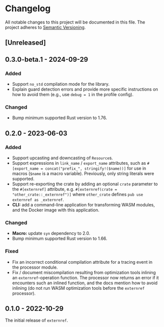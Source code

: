 # Changelog

All notable changes to this project will be documented in this file.
The project adheres to [Semantic Versioning](http://semver.org/spec/v2.0.0.html).

## [Unreleased]

## 0.3.0-beta.1 - 2024-09-29

### Added

- Support `no_std` compilation mode for the library.
- Explain guard detection errors and provide more specific instructions on how to avoid them
  (e.g., use `debug = 1` in the profile config).

### Changed

- Bump minimum supported Rust version to 1.76.

## 0.2.0 - 2023-06-03

### Added

- Support upcasting and downcasting of `Resource`s.
- Support expressions in `link_name` / `export_name` attributes, such as 
  `#[export_name = concat("prefix_", stringify!($name))]` for use in macros (`$name`
  is a macro variable). Previously, only string literals were supported.
- Support re-exporting the crate by adding an optional `crate` parameter
  to the `#[externref]` attribute, e.g. `#[externref(crate = "other_crate::_externref")]`
  where `other_crate` defines `pub use externref as _externref`.
- **CLI:** add a command-line application for transforming WASM modules, and the Docker image
  with this application.

### Changed

- **Macro:** update `syn` dependency to 2.0.
- Bump minimum supported Rust version to 1.66.

### Fixed

- Fix an incorrect conditional compilation attribute for a tracing event
  in the processor module.
- Fix / document miscompilation resulting from optimization tools inlining
  an `externref`-operation function. The processor now returns an error
  if it encounters such an inlined function, and the docs mention how to avoid
  inlining (do not run WASM optimization tools before the `externref` processor).

## 0.1.0 - 2022-10-29

The initial release of `externref`.
